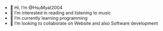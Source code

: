 - 👋 Hi, I’m @HsuMyat2004
- 👀 I’m interested in reading and listening to music 
- 🌱 I’m currently learning programming
- 💞️ I’m looking to collaborate on Website and also Software development

<!---
HsuMyat2004/HsuMyat2004 is a ✨ special ✨ repository because its `README.md` (this file) appears on your GitHub profile.
You can click the Preview link to take a look at your changes.
--->
